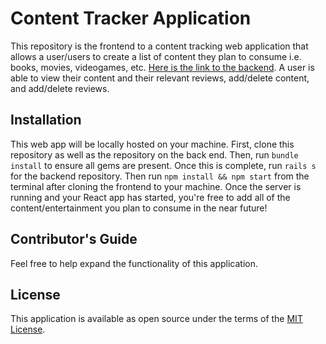 # Content Tracker Application

This repository is the frontend to a content tracking web application that allows a user/users to create a list of content they plan to consume i.e. books, movies, videogames, etc. [Here is the link to the backend](https://github.com/atcarter/contenttracker-frontend). A user is able to view their content and their relevant reviews, add/delete content, and add/delete reviews.

## Installation

This web app will be locally hosted on your machine. First, clone this repository as well as the repository on the back end. Then, run `bundle install` to ensure all gems are present. Once this is complete, run `rails s` for the backend repository. Then run `npm install && npm start` from the terminal after cloning the frontend to your machine. Once the server is running and your React app has started, you're free to add all of the content/entertainment you plan to consume in the near future!

## Contributor's Guide

Feel free to help expand the functionality of this application.

## License

This application is available as open source under the terms of the [MIT License](http://opensource.org/licenses/MIT).
